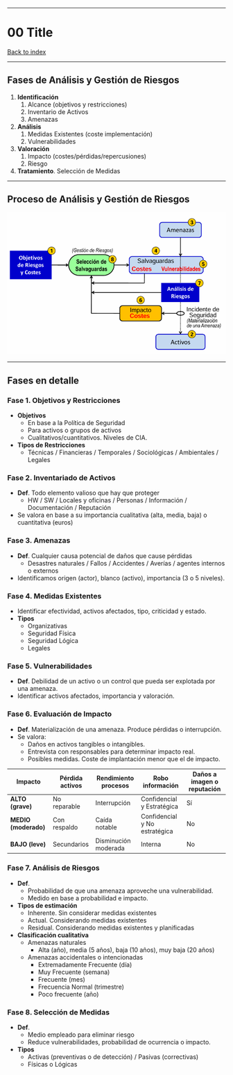 
---
# 00 Title

[Back to index](../README.md)

---

## Fases de Análisis y Gestión de Riesgos
1. **Identificación**
	1. Alcance (objetivos y restricciones)
	2. Inventario de Activos
	3. Amenazas
2. **Análisis**
	1. Medidas Existentes (coste implementación)
	2. Vulnerabilidades
3. **Valoración**
	1. Impacto (costes/pérdidas/repercusiones)
	2. Riesgo
4. **Tratamiento**. Selección de Medidas
---
## Proceso de Análisis y Gestión de Riesgos
![](../assets/Pasted%20image%2020251019133225.png)

---
## Fases en detalle
### Fase 1. Objetivos y Restricciones
- **Objetivos**
	- En base a la Política de Seguridad
	- Para activos o grupos de activos
	- Cualitativos/cuantitativos. Niveles de CIA.
- **Tipos de Restricciones**
	- Técnicas / Financieras / Temporales / Sociológicas / Ambientales / Legales
### Fase 2. Inventariado de Activos
- **Def**. Todo elemento valioso que hay que proteger
	- HW / SW / Locales y oficinas / Personas / Información / Documentación / Reputación
- Se valora en base a su importancia cualitativa (alta, media, baja) o cuantitativa (euros)
### Fase 3. Amenazas
- **Def**. Cualquier causa potencial de daños que cause pérdidas
	- Desastres naturales / Fallos / Accidentes / Averías / agentes internos o externos
- Identificamos origen (actor), blanco (activo), importancia (3 o 5 niveles).
### Fase 4. Medidas Existentes
- Identificar efectividad, activos afectados, tipo, criticidad y estado.
- **Tipos**
	- Organizativas
	- Seguridad Física
	- Seguridad Lógica
	- Legales
### Fase 5. Vulnerabilidades
- **Def**. Debilidad de un activo o un control que pueda ser explotada por una amenaza.
- Identificar activos afectados, importancia y valoración.
### Fase 6. Evaluación de Impacto
- **Def**. Materialización de una amenaza. Produce pérdidas o interrupción.
- Se valora:
	- Daños en activos tangibles o intangibles.
	- Entrevista con responsables para determinar impacto real.
	- Posibles medidas. Coste de implantación menor que el de impacto.

| Impacto              | Pérdida activos | Rendimiento procesos | Robo información              | Daños a imagen o reputación |
| -------------------- | --------------- | -------------------- | ----------------------------- | --------------------------- |
| **ALTO (grave)**     | No reparable    | Interrupción         | Confidencial y Estratégica    | Sí                          |
| **MEDIO (moderado)** | Con respaldo    | Caída notable        | Confidencial y No estratégica | No                          |
| **BAJO (leve)**      | Secundarios     | Disminución moderada | Interna                       | No                          |
### Fase 7. Análisis de Riesgos
- **Def**.
	- Probabilidad de que una amenaza aproveche una vulnerabilidad.
	- Medido en base a probabilidad e impacto.
- **Tipos de estimación**
	- Inherente. Sin considerar medidas existentes
	- Actual. Considerando medidas existentes
	- Residual. Considerando medidas existentes y planificadas
- **Clasificación cualitativa**
	- Amenazas naturales 
		- Alta (año), media (5 años), baja (10 años), muy baja (20 años)
	- Amenazas accidentales o intencionadas
		- Extremadamente Frecuente (día)
		- Muy Frecuente (semana)
		- Frecuente (mes)
		- Frecuencia Normal (trimestre)
		- Poco frecuente (año)
### Fase 8. Selección de Medidas
- **Def**.
	- Medio empleado para eliminar riesgo
	- Reduce vulnerabilidades, probabilidad de ocurrencia o impacto.
- **Tipos**
	- Activas (preventivas o de detección) / Pasivas (correctivas)
	- Físicas o Lógicas